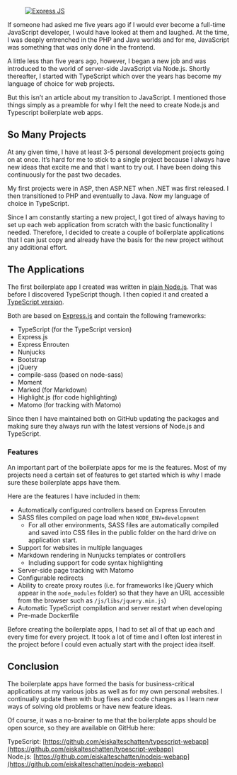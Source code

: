 <figure><a href="https://blog.alexseifert.com/?attachment_id=2135"><img loading="lazy" decoding="async" src="express.jpg" alt="Express JS"></a></figure>

If someone had asked me five years ago if I would ever become a full-time JavaScript developer, I would have looked at them and laughed. At the time, I was deeply entrenched in the PHP and Java worlds and for me, JavaScript was something that was only done in the frontend.

A little less than five years ago, however, I began a new job and was introduced to the world of server-side JavaScript via Node.js. Shortly thereafter, I started with TypeScript which over the years has become my language of choice for web projects.

But this isn’t an article about my transition to JavaScript. I mentioned those things simply as a preamble for why I felt the need to create Node.js and Typescript boilerplate web apps.

So Many Projects
----------------

At any given time, I have at least 3-5 personal development projects going on at once. It’s hard for me to stick to a single project because I always have new ideas that excite me and that I want to try out. I have been doing this continuously for the past two decades.

My first projects were in ASP, then ASP.NET when .NET was first released. I then transitioned to PHP and eventually to Java. Now my language of choice in TypeScript.

Since I am constantly starting a new project, I got tired of always having to set up each web application from scratch with the basic functionality I needed. Therefore, I decided to create a couple of boilerplate applications that I can just copy and already have the basis for the new project without any additional effort.

The Applications
----------------

The first boilerplate app I created was written in [plain Node.js](https://github.com/eiskalteschatten/nodejs-webapp). That was before I discovered TypeScript though. I then copied it and created a [TypeScript version](https://github.com/eiskalteschatten/typescript-webapp).

Both are based on [Express.js](https://expressjs.com/) and contain the following frameworks:

-   TypeScript (for the TypeScript version)
-   Express.js
-   Express Enrouten
-   Nunjucks
-   Bootstrap
-   jQuery
-   compile-sass (based on node-sass)
-   Moment
-   Marked (for Markdown)
-   Highlight.js (for code highlighting)
-   Matomo (for tracking with Matomo)

Since then I have maintained both on GitHub updating the packages and making sure they always run with the latest versions of Node.js and TypeScript.

### Features

An important part of the boilerplate apps for me is the features. Most of my projects need a certain set of features to get started which is why I made sure these boilerplate apps have them.

Here are the features I have included in them:

-   Automatically configured controllers based on Express Enrouten
-   SASS files compiled on page load when `NODE_ENV=development`
    -   For all other environments, SASS files are automatically compiled and saved into CSS files in the public folder on the hard drive on application start.
-   Support for websites in multiple languages
-   Markdown rendering in Nunjucks templates or controllers
    -   Including support for code syntax highlighting
-   Server-side page tracking with Matomo
-   Configurable redirects
-   Ability to create proxy routes (i.e. for frameworks like jQuery which appear in the `node_modules` folder) so that they have an URL accessible from the browser such as `/js/libs/jquery.min.js`)
-   Automatic TypeScript compilation and server restart when developing
-   Pre-made Dockerfile

Before creating the boilerplate apps, I had to set all of that up each and every time for every project. It took a lot of time and I often lost interest in the project before I could even actually start with the project idea itself.

Conclusion
----------

The boilerplate apps have formed the basis for business-critical applications at my various jobs as well as for my own personal websites. I continually update them with bug fixes and code changes as I learn new ways of solving old problems or have new feature ideas.

Of course, it was a no-brainer to me that the boilerplate apps should be open source, so they are available on GitHub here:

TypeScript: [https://github.com/eiskalteschatten/typescript-webapp](https://github.com/eiskalteschatten/typescript-webapp)  
Node.js: [https://github.com/eiskalteschatten/nodejs-webapp](https://github.com/eiskalteschatten/nodejs-webapp)